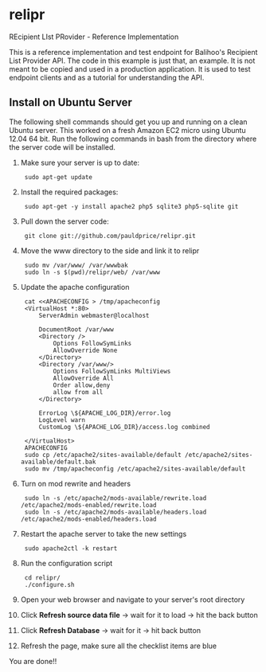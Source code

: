 relipr
======

REcipient LIst PRovider - Reference Implementation

This is a reference implementation and test endpoint for Balihoo's Recipient List Provider API. The code in this example is just that, an example. It is not meant to be copied and used in a production application. It is used to test endpoint clients and as a tutorial for understanding the API.

Install on Ubuntu Server
------------------------
The following shell commands should get you up and running on a clean Ubuntu server. This worked on a fresh Amazon EC2 micro using Ubuntu 12.04 64 bit. Run the following commands in bash from the directory where the server code will be installed.

1. Make sure your server is up to date:

		sudo apt-get update

2. Install the required packages:

		sudo apt-get -y install apache2 php5 sqlite3 php5-sqlite git

3. Pull down the server code:

		git clone git://github.com/pauldprice/relipr.git

4. Move the www directory to the side and link it to relipr

		sudo mv /var/www/ /var/wwwbak
		sudo ln -s $(pwd)/relipr/web/ /var/www

5. Update the apache configuration

		cat <<APACHECONFIG > /tmp/apacheconfig
		<VirtualHost *:80>
			ServerAdmin webmaster@localhost

			DocumentRoot /var/www
			<Directory />
				Options FollowSymLinks
				AllowOverride None
			</Directory>
			<Directory /var/www/>
				Options FollowSymLinks MultiViews
				AllowOverride All
				Order allow,deny
				allow from all
			</Directory>

			ErrorLog \${APACHE_LOG_DIR}/error.log
			LogLevel warn
			CustomLog \${APACHE_LOG_DIR}/access.log combined

		</VirtualHost>
		APACHECONFIG
		sudo cp /etc/apache2/sites-available/default /etc/apache2/sites-available/default.bak
		sudo mv /tmp/apacheconfig /etc/apache2/sites-available/default

6. Turn on mod rewrite and headers

		sudo ln -s /etc/apache2/mods-available/rewrite.load /etc/apache2/mods-enabled/rewrite.load
		sudo ln -s /etc/apache2/mods-available/headers.load /etc/apache2/mods-enabled/headers.load

7. Restart the apache server to take the new settings

		sudo apache2ctl -k restart

8. Run the configuration script

		cd relipr/
		./configure.sh

9. Open your web browser and navigate to your server's root directory
10. Click **Refresh source data file** -> wait for it to load -> hit the back button
11. Click **Refresh Database** -> wait for it -> hit back button
12. Refresh the page, make sure all the checklist items are blue

You are done!!
